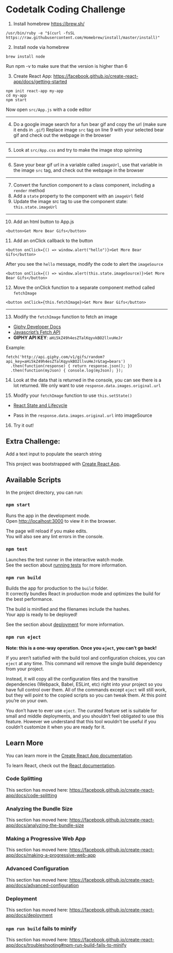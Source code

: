 # Codetalk Coding Challenge

1. Install homebrew https://brew.sh/

```
/usr/bin/ruby -e "$(curl -fsSL https://raw.githubusercontent.com/Homebrew/install/master/install)"
```

2. Install node via homebrew
```
brew install node
```
Run npm -v to make sure that the version is higher than 6

3. Create React App: https://facebook.github.io/create-react-app/docs/getting-started

```
npm init react-app my-app
cd my-app
npm start
```

Now open `src/App.js` with a code editor

---

4. Do a google image search for a fun bear gif and copy the url (make sure it ends in `.gif`) Replace image `src` tag on line 9 with your selected bear gif and check out the webpage in the browser

---

5. Look at `src/App.css` and try to make the image stop spinning

---

6. Save your bear gif url in a variable called `imageUrl`, use that variable in the image `src` tag, and check out the webpage in the browser

---

7. Convert the function component to a class component, including a `render` method
8. Add a `state` property to the component with an `imageUrl` field
9. Update the image src tag to use the component state: `this.state.imageUrl`

---

10. Add an html button to App.js 

```
<button>Get More Bear Gifs</button>
```

11. Add an onClick callback to the button

```
<button onClick={() => window.alert("hello")}>Get More Bear Gifs</button>
```

After you see the `hello` message, modify the code to alert the `imageSource`

```
<button onClick={() => window.alert(this.state.imageSource)}>Get More Bear Gifs</button>
```

12. Move the onClick function to a separate component method called `fetchImage`


```
<button onClick={this.fetchImage}>Get More Bear Gifs</button>
```



---

13. Modify the `fetchImage` function to fetch an image

 - [Giphy Developer Docs](https://developers.giphy.com/docs/)
 - [Javascript’s Fetch API](https://developer.mozilla.org/en-US/docs/Web/API/Fetch_API/Using_Fetch)
 - **GIPHY API KEY**: `aHi5kZ49h4esZTalKqyvkBO2llvuHeJr`

Example:
```
fetch('http://api.giphy.com/v1/gifs/random?api_key=aHi5kZ49h4esZTalKqyvkBO2llvuHeJr&tag=bears')
  .then(function(response) { return response.json(); }) 
  .then(function(myJson) { console.log(myJson); });
```

14.  Look at the data that is returned in the console, you can see there is a lot returned.  We only want to use `response.data.images.original.url`

15. Modify your `fetchImage` function to use `this.setState()`
 - [React State and Lifecycle](https://reactjs.org/docs/state-and-lifecycle.html)

 - Pass in the `response.data.images.original.url` into imageSource
 
16. Try it out!

## Extra Challenge:
Add a text input to populate the search string


This project was bootstrapped with [Create React App](https://github.com/facebook/create-react-app).

## Available Scripts

In the project directory, you can run:

### `npm start`

Runs the app in the development mode.<br>
Open [http://localhost:3000](http://localhost:3000) to view it in the browser.

The page will reload if you make edits.<br>
You will also see any lint errors in the console.

### `npm test`

Launches the test runner in the interactive watch mode.<br>
See the section about [running tests](https://facebook.github.io/create-react-app/docs/running-tests) for more information.

### `npm run build`

Builds the app for production to the `build` folder.<br>
It correctly bundles React in production mode and optimizes the build for the best performance.

The build is minified and the filenames include the hashes.<br>
Your app is ready to be deployed!

See the section about [deployment](https://facebook.github.io/create-react-app/docs/deployment) for more information.

### `npm run eject`

**Note: this is a one-way operation. Once you `eject`, you can’t go back!**

If you aren’t satisfied with the build tool and configuration choices, you can `eject` at any time. This command will remove the single build dependency from your project.

Instead, it will copy all the configuration files and the transitive dependencies (Webpack, Babel, ESLint, etc) right into your project so you have full control over them. All of the commands except `eject` will still work, but they will point to the copied scripts so you can tweak them. At this point you’re on your own.

You don’t have to ever use `eject`. The curated feature set is suitable for small and middle deployments, and you shouldn’t feel obligated to use this feature. However we understand that this tool wouldn’t be useful if you couldn’t customize it when you are ready for it.

## Learn More

You can learn more in the [Create React App documentation](https://facebook.github.io/create-react-app/docs/getting-started).

To learn React, check out the [React documentation](https://reactjs.org/).

### Code Splitting

This section has moved here: https://facebook.github.io/create-react-app/docs/code-splitting

### Analyzing the Bundle Size

This section has moved here: https://facebook.github.io/create-react-app/docs/analyzing-the-bundle-size

### Making a Progressive Web App

This section has moved here: https://facebook.github.io/create-react-app/docs/making-a-progressive-web-app

### Advanced Configuration

This section has moved here: https://facebook.github.io/create-react-app/docs/advanced-configuration

### Deployment

This section has moved here: https://facebook.github.io/create-react-app/docs/deployment

### `npm run build` fails to minify

This section has moved here: https://facebook.github.io/create-react-app/docs/troubleshooting#npm-run-build-fails-to-minify
